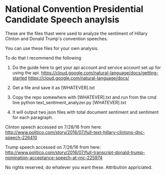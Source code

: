 # National Convention Presidential Candidate Speech anaylsis

These are the files thast were used to analyze the sentiment of Hillary Clinton and Donald Trump's convention speeches.

You can use these files for your own analysis.

To do that I recommend the following

1. Do the guide here to get your api account and service account set up for using the api.  https://cloud.google.com/natural-language/docs/getting-started
https://cloud.google.com/natural-language/docs/

2.  Get a file and save it as [WHATEVER].txt

3.  Copy the repo somewhere with [WHATEVER].txt and run from the cmd line
python text_sentiment_analyzer.py [WHATEVER].txt

4.  It will output two json files with total document sentiment and sentiment for each paragraph.

Clinton speech accessed on 7/28/16 from here:
http://www.politico.com/story/2016/07/full-text-hillary-clintons-dnc-speech-226410

Trump speech accessed on 7/26/16 from here:
http://www.politico.com/story/2016/07/full-transcript-donald-trump-nomination-acceptance-speech-at-rnc-225974

No rights reserved, do whatever you want these.  Attribution appriciated.